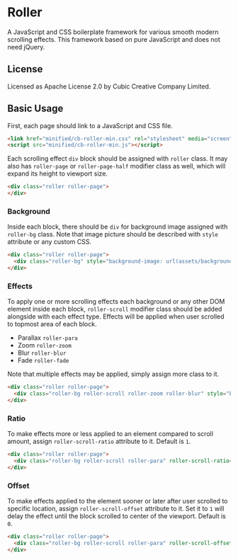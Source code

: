 # Roller
A JavaScript and CSS boilerplate framework for various smooth modern scrolling effects. This framework based on pure JavaScript and does not need jQuery.

## License
Licensed as Apache License 2.0 by Cubic Creative Company Limited.

## Basic Usage
First, each page should link to a JavaScript and CSS file.

```HTML
<link href="minified/cb-roller-min.css" rel="stylesheet" media="screen">
<script src="minified/cb-roller-min.js"></script>
```

Each scrolling effect `div` block should be assigned with `roller` class. It may also has `roller-page` or `roller-page-half` modifier class as well, which will expand its height to viewport size.

```HTML
<div class="roller roller-page">
</div>
```

### Background
Inside each block, there should be `div` for background image assigned with `roller-bg` class. Note that image picture should be described with `style` attribute or any custom CSS.

```HTML
<div class="roller roller-page">
  <div class="roller-bg" style="background-image: url(assets/background.jpg);"></div>
</div>
```

### Effects
To apply one or more scrolling effects each background or any other DOM element inside each block, `roller-scroll` modifier class should be added alongside with each effect type. Effects will be applied when user scrolled to topmost area of each block.

- Parallax `roller-para`
- Zoom `roller-zoom`
- Blur `roller-blur`
- Fade `roller-fade`

Note that multiple effects may be applied, simply assign more class to it.

```HTML
<div class="roller roller-page">
  <div class="roller-bg roller-scroll roller-zoom roller-blur" style="background-image: url(assets/background.jpg);"></div>
</div>
```

### Ratio
To make effects more or less applied to an element compared to scroll amount, assign `roller-scroll-ratio` attribute to it. Default is `1`.

```HTML
<div class="roller roller-page">
  <div class="roller-bg roller-scroll roller-para" roller-scroll-ratio="0.5" style="background-image: url(assets/background.jpg);"></div>
</div>
```

### Offset
To make effects applied to the element sooner or later after user scrolled to specific location, assign `roller-scroll-offset` attribute to it. Set it to `1` will delay the effect until the block scrolled to center of the viewport. Default is `0`.

```HTML
<div class="roller roller-page">
  <div class="roller-bg roller-scroll roller-para" roller-scroll-offset="1" style="background-image: url(assets/background.jpg);"></div>
</div>
```
